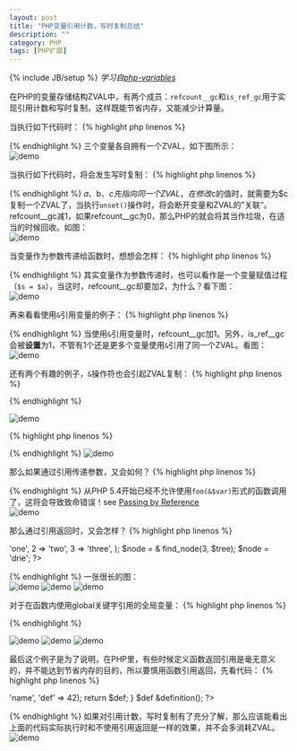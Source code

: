 ```yaml
---
layout: post
title: "PHP变量引用计数，写时复制总结"
description: ""
category: PHP
tags: [PHP扩展]
---
```

{% include JB/setup %}
*学习自[php-variables](http://derickrethans.nl/talks/phparch-php-variables-article.pdf)*

在PHP的变量存储结构ZVAL中，有两个成员：`refcount__gc`和`is_ref_gc`用于实现引用计数和写时复制，这样既能节省内存，又能减少计算量。

当执行如下代码时：
{% highlight php linenos %}
<?php
$a = "this is";
$b = "variable";
$c = 42;
?>
{% endhighlight %}
三个变量各自拥有一个ZVAL，如下图所示：<br>
![demo](/assets/img/201401280101.png)

<!--more-->
当执行如下代码时，将会发生写时复制：
{% highlight php linenos %}
<?php
$a = "this is";
$b = $a;
$c = $a;
$c = 42;
unset($b);
unset($c);
?>
{% endhighlight %}
$a、$b、$c先指向同一个ZVAL，在修改$c的值时，就需要为$c复制一个ZVAL了，当执行`unset()`操作时，将会断开变量和ZVAL的”关联“。refcount\_\_gc减1，如果refcount\_\_gc为0，那么PHP的就会将其当作垃圾，在适当的时候回收。如图：<br>
![demo](/assets/img/201401280102.png)

当变量作为参数传递给函数时，想想会怎样：
{% highlight php linenos %}
<?php
function do_something($s)
{
    $s = 'was';
    return $s;
}

$a = 'this is';
$b = do_something($a);
?>
{% endhighlight %}
其实变量作为参数传递时，也可以看作是一个变量赋值过程（`$s = $a`），当这时，refcount\_\_gc却要加2，为什么？看下图：<br>
![demo](/assets/img/201401280103.png)

再来看看使用`&`引用变量的例子：
{% highlight php linenos %}
<?php
$a = "this is";
$b = &$a;
$c = &$a;
$b = 42;
unset($b);
unset($a);
?>
{% endhighlight %}
当使用`&`引用变量时，refcount\_\_gc加1。另外，is\_ref\_\_gc会被**设置**为1，不管有1个还是更多个变量使用`&`引用了同一个ZVAL。看图：<br>
![demo](/assets/img/201401280104.png)

还有两个有趣的例子，`&`操作符也会引起ZVAL复制：
{% highlight php linenos %}
<?php
$a = "this is";
$b = $a;
$c = &$b;
?>
{% endhighlight %}

![demo](/assets/img/201401280105.png)

{% highlight php linenos %}
<?php
$a = "this is";
$b = &$a;
$c = $a;
?>
{% endhighlight %}
![demo](/assets/img/201401280106.png)

那么如果通过引用传递参数，又会如何？
{% highlight php linenos %}
<?php
function do_something(&$s)
{
    $s = 'was';
    return $s;
}
$a = 'this is';
$b = do_something($a);
?>
{% endhighlight %}
从PHP 5.4开始已经不允许使用`foo(&$var)`形式的函数调用了，这将会导致致命错误！see [Passing by Reference](http://cn2.php.net/manual/en/language.references.pass.php)<br>
![demo](/assets/img/201401280107.png)

那么通过引用返回时，又会怎样？
{% highlight php linenos %}
<?php
function &find_node($key, &$node)
{
    $item = & $node[$key];
    return $item;
}

$tree = array(
    1 => 'one',
    2 => 'two',
    3 => 'three',
);
$node = & find_node(3, $tree);
$node = 'drie';
?>
{% endhighlight %}
一张很长的图：<br>
![demo](/assets/img/201401280108.png)
![demo](/assets/img/201401280111.png)
![demo](/assets/img/201401280112.png)

对于在函数内使用global关键字引用的全局变量：
{% highlight php linenos %}
<?php
$var = 'one';

function update_var($val)
{
    global $var;
    unset($var);
    global $var;
    $var = $val;
}

update_var("four");
?>
{% endhighlight %}

![demo](/assets/img/201401280109.png)
![demo](/assets/img/201401280113.png)
![demo](/assets/img/201401280114.png)

最后这个例子是为了说明，在PHP里，有些时候定义函数返回引用是毫无意义的，并不能达到节省内存的目的，所以要慎用函数引用返回，先看代码：
{% highlight php linenos %}
<?php
function &definition()
{
    $def = array('id' => 'name', 'def' => 42);
    return $def;
}

$def &definition();
?>
{% endhighlight %}
如果对引用计数，写时复制有了充分了解，那么应该能看出上面的代码实际执行时和不使用引用返回是一样的效果，并不会多消耗ZVAL。<br>
![demo](/assets/img/201401280110.png)